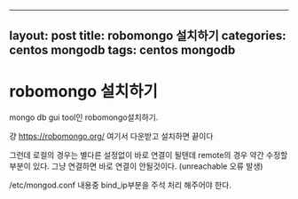 ---
layout: post
title: robomongo 설치하기
categories: centos mongodb
tags: centos mongodb
--

# robomongo 설치하기



mongo db gui tool인 robomongo설치하기.

걍 https://robomongo.org/ 여기서 다운받고 설치하면 끝이다

그런데 로컬의 경우는 별다른 설정없이 바로 연결이 될텐데 remote의 경우 약간 수정할 부분이 있다.
그냥 연결하면 바로 연결이 안될것이다. (unreachable 오류 발생)

/etc/mongod.conf 내용중 bind_ip부분을 주석 처리 해주어야 한다.
